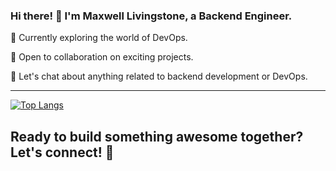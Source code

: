 ### Hi there! 👋 I'm Maxwell Livingstone, a Backend Engineer.

🚀 Currently exploring the world of DevOps.

🤝 Open to collaboration on exciting projects.

💬 Let's chat about anything related to backend development or DevOps.

---

[![Top Langs](https://github-readme-stats.vercel.app/api/top-langs/?username=Stonetech66&layout=compact&theme=vision-friendly-dark)](https://github.com/anuraghazra/github-readme-stats)

Ready to build something awesome together? Let's connect! 🌟
---
